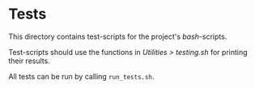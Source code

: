 # Tests

This directory contains test-scripts for the project's _bash_-scripts.

Test-scripts should use the functions in _Utilities > testing.sh_ for printing their results.

All tests can be run by calling `run_tests.sh`.
